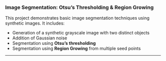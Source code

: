 ### Image Segmentation: Otsu’s Thresholding & Region Growing

This project demonstrates basic image segmentation techniques using synthetic images. It includes:

- Generation of a synthetic grayscale image with two distinct objects
- Addition of Gaussian noise
- Segmentation using **Otsu’s thresholding**
- Segmentation using **Region Growing** from multiple seed points

---


